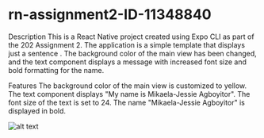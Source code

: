 # rn-assignment2-ID-11348840
Description
This is a React Native project created using Expo CLI as part of the 202 Assignment 2. The application is a simple template that displays just a sentence . The background color of the main view has been changed, and the text component displays a message with increased font size and bold formatting for the name.

Features
The background color of the main view is customized to yellow.
The text component displays "My name is Mikaela-Jessie Agboyitor".
The font size of the text is set to 24.
The name "Mikaela-Jessie Agboyitor" is displayed in bold.

![alt text](<../../202 screenshot.jpg>)